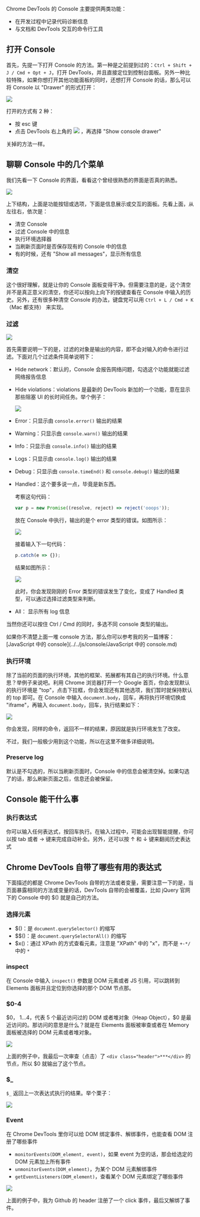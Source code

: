 Chrome DevTools 的 Console 主要提供两类功能：

- 在开发过程中记录代码诊断信息
- 与文档和 DevTools 交互的命令行工具

## 打开 Console

首先，先提一下打开 Console 的方法。第一种是之前提到过的：`Ctrl + Shift + J / Cmd + Opt + J`，打开 DevTools，并且直接定位到控制台面板。另外一种比较特殊，如果你想打开其他功能面板的同时，还想打开 Console 的话，那么可以将 Console 以 "Drawer" 的形式打开：

![](./res/console-1.png)

打开的方式有 2 种：

- 按 esc 键
- 点击 DevTools 右上角的 ![](./res/toolbar-3.png) ，再选择 "Show console drawer"

关掉的方法一样。

## 聊聊 Console 中的几个菜单

我们先看一下 Console 的界面，看看这个曾经很熟悉的界面是否真的熟悉。

![](./res/console-2.png)

上下结构，上面是功能按钮或选项，下面是信息展示或交互的面板。先看上面，从左往右，依次是：

- 清空 Console
- 过滤 Console 中的信息
- 执行环境选择器
- 当刷新页面时是否保存现有的 Console 中的信息
- 有的时候，还有 "Show all messages"，显示所有信息

### 清空

这个很好理解，就是让你的 Console 面板变得干净。但需要注意的是，这个清空并不是真正意义的清空，你还可以按向上向下的按键查看在 Console 中输入的历史。另外，还有很多种清空 Console 的办法，键盘党可以用 `Ctrl + L / Cmd + K`（Mac 都支持） 来实现。

### 过滤

![](./res/console-3.png)

首先需要说明一下的是，过滤的对象是输出的内容，即不会对输入的命令进行过滤。下面对几个过滤条件简单说明下：

- Hide network：默认的，Console 会报告网络问题，勾选这个功能就能过滤网络报告信息
- Hide violations：violations 是最新的 DevTools 新加的一个功能，意在显示那些阻塞 UI 的长时间任务。举个例子：

    ![](./res/console-9.png)

- Error：只显示由 `console.error()` 输出的结果
- Warning：只显示由 `console.warn()` 输出的结果
- Info：只显示由 `console.info()` 输出的结果
- Logs：只显示由 `console.log()` 输出的结果
- Debug：只显示由 `console.timeEnd()` 和 `console.debug()` 输出的结果
- Handled：这个要多说一点，毕竟是新东西。

    考察这句代码：

    ```javascript
    var p = new Promise((resolve, reject) => reject('ooops'));
    ```

    放在 Console 中执行，输出的是个 error 类型的错误。如图所示：

    ![](./res/console-4.png)

    接着输入下一句代码：

    ```javascript
    p.catch(e => {});
    ```

    结果如图所示：

    ![](./res/console-5.png)

    此时，你会发现刚刚的 Error 类型的错误发生了变化，变成了 Handled 类型，可以通过选择过滤类型来判断。

- All： 显示所有 log 信息

当然你还可以按住 Ctrl / Cmd 的同时，多选不同 console 类型的输出。

如果你不清楚上面一堆 console 方法，那么你可以参考我的另一篇博客：[JavaScript 中的 console](../../js/console/JavaScript 中的 console.md)

### 执行环境

除了当前的页面的执行环境，其他的框架、拓展都有其自己的执行环境。什么意思？举例子来说吧。利用 Chrome 浏览器打开一个 Google 首页，你会发现默认的执行环境是 "top"，点击下拉框，你会发现还有其他选项，我们暂时就保持默认的 top 即可。在 Console 中输入 `document.body`，回车，再将执行环境切换成 "iframe"，再输入 `document.body`，回车，执行结果如下：

![](./res/console-6.png)

你会发现，同样的命令，返回不一样的结果，原因就是执行环境发生了改变。

不过，我们一般极少用到这个功能，所以在这里不做多详细说明。

### Preserve log

默认是不勾选的，所以当刷新页面时，Console 中的信息会被清空掉。如果勾选了的话，那么刷新页面之后，信息还会被保留。

## Console 能干什么事

### 执行表达式

你可以输入任何表达式，按回车执行。在输入过程中，可能会出现智能提醒，你可以按 tab 或者 → 键来完成自动补全。另外，还可以按 ↑ 和 ↓ 键来翻阅历史表达式


## Chrome DevTools 自带了哪些有用的表达式

下面描述的都是 Chrome DevTools 自带的方法或者变量，需要注意一下的是，当页面暴露相同的方法或变量的话，DevTools 自带的会被覆盖，比如 jQuery 官网下的 Console 中的 $() 就是自己的方法。

### 选择元素

- $()：是 `document.querySelector()` 的缩写
- $$()：是 `document.querySelectorAll()` 的缩写
- $x()：通过 XPath 的方式查看元素，注意是 "XPath" 中的 "x"，而不是 `+-*/` 中的 `*`

### inspect

在 Console 中输入 `inspect()` 参数是 DOM 元素或者 JS 引用，可以跳转到 Elements 面板并且定位到你选择的那个 DOM 节点那。

### $0-4

$0， $1...$4，代表 5 个最近访问过的 DOM 或者堆对象（Heap Object），$0 是最近访问的。那访问的意思是什么？就是在 Elements 面板被审查或者在 Memory 面板被选择的 DOM 元素或者堆对象。

![](./res/console-8.png)

上面的例子中，我最后一次审查（点击）了 `<div class="header">***</div>` 的节点，所以 $0 就输出了这个节点。

### $_

`$_` 返回上一次表达式执行的结果。举个栗子：

![](./res/console-7.png)

### Event

在 Chrome DevTools 里你可以给 DOM 绑定事件、解绑事件，也能查看 DOM 注册了哪些事件

- `monitorEvents(DOM_element, event)`，如果 event 为空的话，那会给选定的 DOM 元素加上所有事件
- `unmonitorEvents(DOM_element)`，为某个 DOM 元素解绑事件
- `getEventListeners(DOM_element)`，查看某个 DOM 元素绑定了哪些事件

![](./res/console-10.png)

上面的例子中，我为 Github 的 header 注册了一个 click 事件，最后又解绑了事件。

